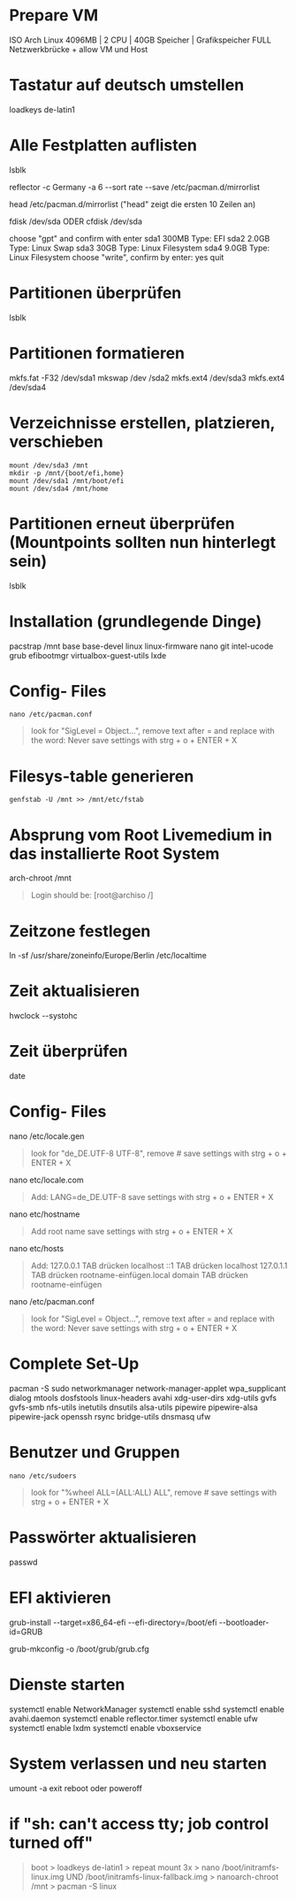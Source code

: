  # Prepare VM
 
  ISO Arch Linux 
  4096MB | 2 CPU | 40GB Speicher | Grafikspeicher FULL 
  Netzwerkbrücke + allow VM und Host
  
# Tastatur auf deutsch umstellen 

  loadkeys de-latin1
  
# Alle Festplatten auflisten

   lsblk
  
   reflector -c Germany -a 6 --sort rate --save /etc/pacman.d/mirrorlist
   
   head /etc/pacman.d/mirrorlist  ("head" zeigt die ersten 10 Zeilen an) 
  
   fdisk /dev/sda 
        ODER
   cfdisk /dev/sda
  
 choose "gpt" and confirm with enter
 sda1  300MB   Type: EFI
 sda2  2.0GB   Type: Linux Swap
 sda3  30GB    Type: Linux Filesystem
 sda4  9.0GB   Type: Linux Filesystem
 choose "write", confirm by enter: yes
 quit

# Partitionen überprüfen

   lsblk 

# Partitionen formatieren

   mkfs.fat -F32 /dev/sda1
   mkswap /dev /sda2
   mkfs.ext4 /dev/sda3
   mkfs.ext4 /dev/sda4
  
# Verzeichnisse erstellen, platzieren, verschieben

    mount /dev/sda3 /mnt
    mkdir -p /mnt/{boot/efi,home}
    mount /dev/sda1 /mnt/boot/efi
    mount /dev/sda4 /mnt/home

# Partitionen erneut überprüfen (Mountpoints sollten nun hinterlegt sein)

   lsblk 

# Installation (grundlegende Dinge)

   pacstrap /mnt base base-devel linux linux-firmware nano git intel-ucode grub efibootmgr virtualbox-guest-utils lxde

# Config- Files

    nano /etc/pacman.conf
   
 > look for "SigLevel = Object...", remove text after = and replace with the word: Never
 > save settings with strg + o + ENTER + X

# Filesys-table generieren

    genfstab -U /mnt >> /mnt/etc/fstab


# Absprung vom Root Livemedium in das installierte Root System

   arch-chroot /mnt 

 > Login should be: [root@archiso /]

# Zeitzone festlegen

   ln -sf /usr/share/zoneinfo/Europe/Berlin /etc/localtime
  
# Zeit aktualisieren

   hwclock --systohc

# Zeit überprüfen

  date

# Config- Files

   nano /etc/locale.gen

 > look for "de_DE.UTF-8 UTF-8", remove #
 > save settings with strg + o + ENTER + X

   nano etc/locale.com

 > Add: LANG=de_DE.UTF-8
 > save settings with strg + o + ENTER + X

   nano etc/hostname

 > Add root name
 > save settings with strg + o + ENTER + X

   nano etc/hosts

 > Add: 
 > 127.0.0.1     TAB drücken     localhost
 > ::1           TAB drücken     localhost
 > 127.0.1.1     TAB drücken     rootname-einfügen.local domain  TAB drücken rootname-einfügen

   nano /etc/pacman.conf

 > look for "SigLevel = Object...", remove text after = and replace with the word: Never
 > save settings with strg + o + ENTER + X

# Complete Set-Up

   pacman -S sudo networkmanager network-manager-applet wpa_supplicant dialog mtools dosfstools linux-headers avahi xdg-user-dirs xdg-utils gvfs gvfs-smb nfs-utils inetutils dnsutils alsa-utils pipewire pipewire-alsa pipewire-jack openssh rsync bridge-utils dnsmasq ufw

# Benutzer und Gruppen

    nano /etc/sudoers
   
 > look for "%wheel ALL=(ALL:ALL) ALL", remove #
 > save settings with strg + o + ENTER + X

# Passwörter aktualisieren

   passwd
  
# EFI aktivieren

   grub-install --target=x86_64-efi --efi-directory=/boot/efi --bootloader-id=GRUB
  
   grub-mkconfig -o /boot/grub/grub.cfg

# Dienste starten

   systemctl enable NetworkManager
   systemctl enable sshd
   systemctl enable avahi.daemon
   systemctl enable reflector.timer
   systemctl enable ufw 
   systemctl enable lxdm
   systemctl enable vboxservice
  
# System verlassen und neu starten

   umount -a
   exit
   reboot oder poweroff

# if "sh: can't access tty; job control turned off"

 > boot > loadkeys de-latin1 > repeat mount 3x > nano /boot/initramfs-linux.img UND /boot/initramfs-linux-fallback.img > nanoarch-chroot /mnt > pacman -S linux
